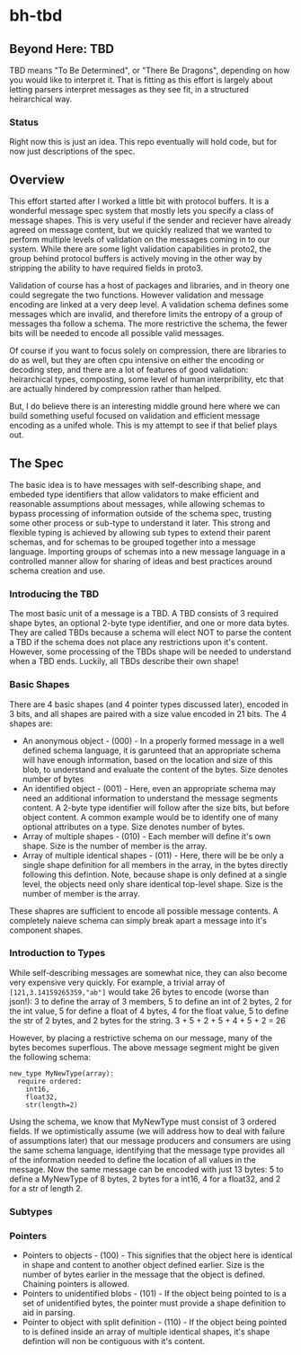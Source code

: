 # bh-tbd
## Beyond Here: TBD
TBD means "To Be Determined", or "There Be Dragons", depending on how you would like to interpret it. That is fitting as this effort is largely about letting parsers interpret messages as they see fit, in a structured heirarchical way.

### Status
Right now this is just an idea. This repo eventually will hold code, but for now just descriptions of the spec.

## Overview
This effort started after I worked a little bit with protocol buffers. It is a wonderful message spec system that mostly lets you specify a class of message shapes. This is very useful if the sender and reciever have already agreed on message content, but we quickly realized that we wanted to perform multiple levels of validation on the messages coming in to our system. While there are some light validation capabilities in proto2, the group behind protocol buffers is actively moving in the other way by stripping the ability to have required fields in proto3. 

Validation of course has a host of packages and libraries, and in theory one could segregate the two functions. However validation and message encoding are linked at a very deep level. A validation schema defines some messages which are invalid, and therefore limits the entropy of a group of messages tha follow a schema. The more restrictive the schema, the fewer bits will be needed to encode all possible valid messages.

Of course if you want to focus solely on compression, there are libraries to do as well, but they are often cpu intensive on either the encoding or decoding step, and there are a lot of features of good validation: heirarchical types, composting, some level of human interpribility, etc that are actually hindered by compression rather than helped.

But, I do believe there is an interesting middle ground here where we can build something useful focused on validation and efficient message encoding as a unifed whole. This is my attempt to see if that belief plays out.

## The Spec

The basic idea is to have messages with self-describing shape, and embeded type identifiers that allow validators to make efficient and reasonable assumptions about messages, while allowing schemas to bypass processing of information outside of the schema spec, trusting some other process or sub-type to understand it later. This strong and flexible typing is achieved by allowing sub types to extend their parent schemas, and for schemas to be grouped together into a message language. Importing groups of schemas into a new message language in a controlled manner allow for sharing of ideas and best practices around schema creation and use.

### Introducing the TBD
The most basic unit of a message is a TBD. A TBD consists of 3 required shape bytes, an optional 2-byte type identifier, and one or more data bytes. They are called TBDs because a schema will elect NOT to parse the content a TBD if the schema does not place any restrictions upon it's content. However, some processing of the TBDs shape will be needed to understand when a TBD ends. Luckily, all TBDs describe their own shape!

### Basic Shapes
There are 4 basic shapes (and 4 pointer types discussed later), encoded in 3 bits, and all shapes are paired with a size value encoded in 21 bits. The 4 shapes are:
* An anonymous object - (000) - In a properly formed message in a well defined schema language, it is garunteed that an appropriate schema will have enough information, based on the location and size of this blob, to understand and evaluate the content of the bytes. Size denotes number of bytes
* An identified object - (001) - Here, even an appropriate schema may need an additional information to understand the message segments content. A 2-byte type identifier will follow after the size bits, but before object content. A common example would be to identify one of many optional attributes on a type. Size denotes number of bytes.
* Array of multiple shapes - (010) - Each member will define it's own shape. Size is the number of member is the array.
* Array of multiple identical shapes - (011) - Here, there will be be only a single shape definition for all members in the array, in the bytes directly following this defintion. Note, because shape is only defined at a single level, the objects need only share identical top-level shape. Size is the number of member is the array.

These shapres are sufficient to encode all possible message contents. A completely naieve schema can simply break apart a message into it's component shapes.

### Introduction to Types
While self-describing messages are somewhat nice, they can also become very expensive very quickly. For example, a trivial array of `[121,3.14159265359,"ab"]` would take 26 bytes to encode (worse than json!): 3 to define the array of 3 members, 5 to define an int of 2 bytes, 2 for the int value, 5 for define a float of 4 bytes, 4 for the float value, 5 to define the str of 2 bytes, and 2 bytes for the string. 3 + 5 + 2 + 5 + 4 + 5 + 2 = 26

However, by placing a restrictive schema on our message, many of the bytes becomes superflous. The above message segment might be given the following schema:
```
new_type MyNewType(array):
  require ordered:
    int16,
    float32,
    str(length=2)
```

Using the schema, we know that MyNewType must consist of 3 ordered fields. If we optimistically assume (we will address how to deal with failure of assumptions later) that our message producers and consumers are using the same schema language, identifying that the message type provides all of the information needed to define the location of all values in the message. Now the same message can be encoded with just 13 bytes: 5 to define a MyNewType of 8 bytes, 2 bytes for a int16, 4 for a float32, and 2 for a str of length 2.

### Subtypes
 
### Pointers
* Pointers to objects - (100) - This signifies that the object here is identical in shape and content to another object defined earlier. Size is the number of bytes earlier in the message that the object is defined. Chaining pointers is allowed.
* Pointers to unidentified blobs - (101) - If the object being pointed to is a set of unidentified bytes, the pointer must provide a shape definition to aid in parsing.
* Pointer to object with split definition - (110) - If the object being pointed to is defined inside an array of multiple identical shapes, it's shape defintion will non be contiguous with it's content.
